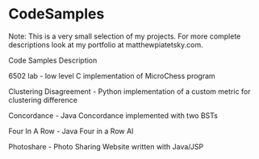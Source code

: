 CodeSamples
===========

Note: This is a very small selection of my projects. For more complete descriptions look at my portfolio at matthewpiatetsky.com.

Code Samples Description

6502 lab - low level C implementation of MicroChess program

Clustering Disagreement - Python implementation of a custom metric for clustering difference

Concordance - Java Concordance implemented with two BSTs

Four In A Row - Java Four in a Row AI

Photoshare - Photo Sharing Website written with Java/JSP
